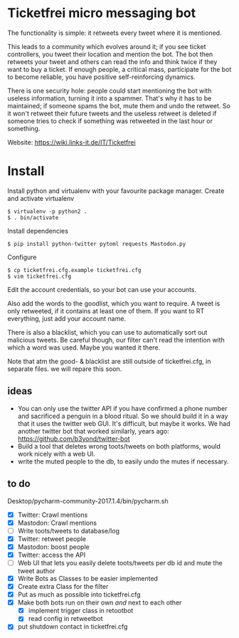 # Ticketfrei micro messaging bot

<!-- This mastodon/twitter bot has one purpose - breaking the law. -->

The functionality is simple: it retweets every tweet where it is mentioned.

This leads to a community which evolves around it; if you see ticket controllers, you tweet their location and mention the bot. The bot then retweets your tweet and others can read the info and think twice if they want to buy a ticket. If enough people, a critical mass, participate for the bot to become reliable, you have positive self-reinforcing dynamics.

There is one security hole: people could start mentioning the bot with useless information, turning it into a spammer. That's why it has to be maintained; if someone spams the bot, mute them and undo the retweet. So it won't retweet their future tweets and the useless retweet is deleted if someone tries to check if something was retweeted in the last hour or something.

Website: https://wiki.links-it.de/IT/Ticketfrei

# Install

Install python and virtualenv with your favourite package manager.
Create and activate virtualenv

```shell
$ virtualenv -p python2 .
$ . bin/activate
```
Install dependencies
```shell
$ pip install python-twitter pytoml requests Mastodon.py
```
Configure
```shell
$ cp ticketfrei.cfg.example ticketfrei.cfg
$ vim ticketfrei.cfg
```
Edit the account credentials, so your bot can use your accounts.

Also add the words to the goodlist, which you want to require. A tweet is only retweeted, if it contains at least one of them. If you want to RT everything, just add your account name.

There is also a blacklist, which you can use to automatically sort out malicious tweets. Be careful though, our filter can't read the intention with which a word was used. Maybe you wanted it there.

Note that atm the good- & blacklist are still outside of ticketfrei.cfg, in separate files. we will repare this soon.

## ideas

* You can only use the twitter API if you have confirmed a phone number and sacrificed a penguin in a blood ritual. So we should build it in a way that it uses the twitter web GUI. It's difficult, but maybe it works. We had another twitter bot that worked similarly, years ago: https://github.com/b3yond/twitter-bot
* Build a tool that deletes wrong toots/tweets on both platforms, would work nicely with a web UI.
* write the muted people to the db, to easily undo the mutes if necessary.

## to do
Desktop/pycharm-community-2017.1.4/bin/pycharm.sh
- [x] Twitter: Crawl mentions
- [x] Mastodon: Crawl mentions
- [ ] Write toots/tweets to database/log
- [x] Twitter: retweet people
- [x] Mastodon: boost people
- [x] Twitter: access the API
- [ ] Web UI that lets you easily delete toots/tweets per db id and mute the tweet author
- [x] Write Bots as Classes to be easier implemented
- [x] Create extra Class for the filter
- [x] Put as much as possible into ticketfrei.cfg
- [x] Make both bots run on their own *and* next to each other
  - [x] implement trigger class in retootbot
  - [x] read config in retweetbot
- [x] put shutdown contact in ticketfrei.cfg
